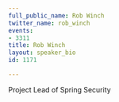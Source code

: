 ```yaml
---
full_public_name: Rob Winch
twitter_name: rob_winch
events:
- 3311
title: Rob Winch
layout: speaker_bio
id: 1171

---
```

Project Lead of Spring Security